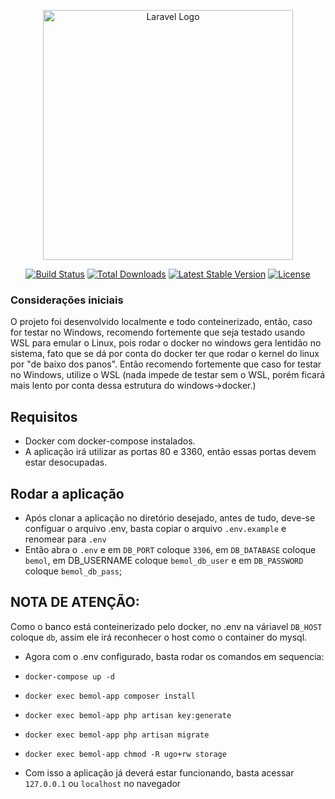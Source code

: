 <p align="center"><a href="https://laravel.com" target="_blank"><img src="https://raw.githubusercontent.com/laravel/art/master/logo-lockup/5%20SVG/2%20CMYK/1%20Full%20Color/laravel-logolockup-cmyk-red.svg" width="400" alt="Laravel Logo"></a></p>

<p align="center">
<a href="https://github.com/laravel/framework/actions"><img src="https://github.com/laravel/framework/workflows/tests/badge.svg" alt="Build Status"></a>
<a href="https://packagist.org/packages/laravel/framework"><img src="https://img.shields.io/packagist/dt/laravel/framework" alt="Total Downloads"></a>
<a href="https://packagist.org/packages/laravel/framework"><img src="https://img.shields.io/packagist/v/laravel/framework" alt="Latest Stable Version"></a>
<a href="https://packagist.org/packages/laravel/framework"><img src="https://img.shields.io/packagist/l/laravel/framework" alt="License"></a>
</p>

### Considerações iniciais
O projeto foi desenvolvido localmente e todo conteinerizado, então, caso for testar no Windows, recomendo fortemente que seja testado usando WSL para emular o Linux, pois rodar o docker no windows gera lentidão no sistema, fato que se dá por conta do docker ter que rodar o kernel do linux por "de baixo dos panos". Então recomendo fortemente que caso for testar no Windows, utilize o WSL (nada impede de testar sem o WSL, porém ficará mais lento por conta dessa estrutura do windows->docker.)
## Requisitos

- Docker com docker-compose instalados.
- A aplicação irá utilizar as portas 80 e 3360, então essas portas devem estar desocupadas.

## Rodar a aplicação

- Após clonar a aplicação no diretório desejado, antes de tudo, deve-se configuar o arquivo .env, basta copiar o arquivo `.env.example` e renomear para `.env`
- Então abra o `.env` e em `DB_PORT` coloque `3306`, em `DB_DATABASE` coloque `bemol`, em DB_USERNAME coloque `bemol_db_user` e em `DB_PASSWORD` coloque `bemol_db_pass`;
## NOTA DE ATENÇÃO:
Como o banco está conteinerizado pelo docker, no .env na váriavel `DB_HOST` coloque `db`, assim ele irá reconhecer o host como o container do mysql.

- Agora com o .env configurado, basta rodar os comandos em sequencia:

- `docker-compose up -d`
- `docker exec bemol-app composer install`
- `docker exec bemol-app php artisan key:generate`
- `docker exec bemol-app php artisan migrate`
- `docker exec bemol-app chmod -R ugo+rw storage`

- Com isso a aplicação já deverá estar funcionando, basta acessar `127.0.0.1` ou `localhost` no navegador


